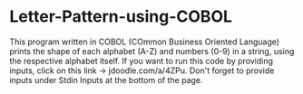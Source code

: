 # Letter-Pattern-using-COBOL
This program written in COBOL (COmmon Business Oriented Language) prints the shape of each alphabet (A-Z) and numbers (0-9) in a string, using the respective alphabet itself.
If you want to run this code by providing inputs, click on this link -> jdoodle.com/a/4ZPu. Don't forget to provide inputs under Stdin Inputs at the bottom of the page.
